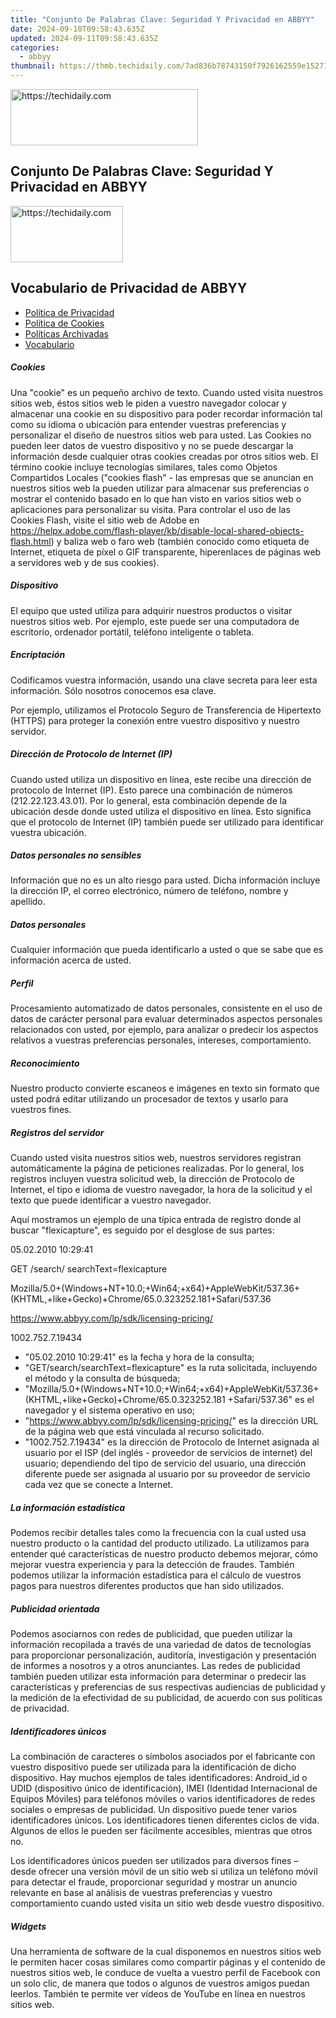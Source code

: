 ```yaml
---
title: "Conjunto De Palabras Clave: Seguridad Y Privacidad en ABBYY"
date: 2024-09-10T09:58:43.635Z
updated: 2024-09-11T09:58:43.635Z
categories:
  - abbyy
thumbnail: https://thmb.techidaily.com/7ad836b78743150f7926162559e15271095acf4f64d610e7943b29ad8777b2c6.jpg
---
```






<!-- affiliate ads begin -->
<a href="https://aligracehair.sjv.io/c/5597632/2115915/19272" target="_top" id="2115915">
  <img src="//a.impactradius-go.com/display-ad/19272-2115915" border="0" alt="https://techidaily.com" width="300" height="90"/>
</a>
<img height="0" width="0" src="https://aligracehair.sjv.io/i/5597632/2115915/19272" style="position:absolute;visibility:hidden;" border="0" />
<!-- affiliate ads end -->




## Conjunto De Palabras Clave: Seguridad Y Privacidad en ABBYY





<!-- affiliate ads begin -->
<a href="https://aligracehair.sjv.io/c/5597632/2115929/19272" target="_top" id="2115929">
  <img src="//a.impactradius-go.com/display-ad/19272-2115929" border="0" alt="https://techidaily.com" width="180" height="90"/>
</a>
<img height="0" width="0" src="https://aligracehair.sjv.io/i/5597632/2115929/19272" style="position:absolute;visibility:hidden;" border="0" />
<!-- affiliate ads end -->




## Vocabulario de Privacidad de ABBYY

* [Política de Privacidad](https://tools.techidaily.com/abbyy/products/)
* [Política de Cookies](https://tools.techidaily.com/abbyy/products/)
* [Políticas Archivadas](https://tools.techidaily.com/abbyy/products/)
* [Vocabulario](https://tools.techidaily.com/abbyy/products/)

##### Cookies

Una "cookie" es un pequeño archivo de texto. Cuando usted visita nuestros sitios web, éstos sitios web le piden a vuestro navegador colocar y almacenar una cookie en su dispositivo para poder recordar información tal como su idioma o ubicación para entender vuestras preferencias y personalizar el diseño de nuestros sitios web para usted. Las Cookies no pueden leer datos de vuestro dispositivo y no se puede descargar la información desde cualquier otras cookies creadas por otros sitios web. El término cookie incluye tecnologías similares, tales como Objetos Compartidos Locales ("cookies flash" - las empresas que se anuncian en nuestros sitios web la pueden utilizar para almacenar sus preferencias o mostrar el contenido basado en lo que han visto en varios sitios web o aplicaciones para personalizar su visita. Para controlar el uso de las Cookies Flash, visite el sitio web de Adobe en <https://helpx.adobe.com/flash-player/kb/disable-local-shared-objects-flash.html>) y baliza web o faro web (también conocido como etiqueta de Internet, etiqueta de píxel o GIF transparente, hiperenlaces de páginas web a servidores web y de sus cookies).

##### Dispositivo

El equipo que usted utiliza para adquirir nuestros productos o visitar nuestros sitios web. Por ejemplo, este puede ser una computadora de escritorio, ordenador portátil, teléfono inteligente o tableta.

##### Encriptación

Codificamos vuestra información, usando una clave secreta para leer esta información. Sólo nosotros conocemos esa clave.

Por ejemplo, utilizamos el Protocolo Seguro de Transferencia de Hipertexto (HTTPS) para proteger la conexión entre vuestro dispositivo y nuestro servidor.

##### Dirección de Protocolo de Internet (IP)

Cuando usted utiliza un dispositivo en línea, este recibe una dirección de protocolo de Internet (IP). Esto parece una combinación de números (212.22.123.43.01). Por lo general, esta combinación depende de la ubicación desde donde usted utiliza el dispositivo en línea. Esto significa que el protocolo de Internet (IP) también puede ser utilizado para identificar vuestra ubicación.

##### Datos personales no sensibles

Información que no es un alto riesgo para usted. Dicha información incluye la dirección IP, el correo electrónico, número de teléfono, nombre y apellido.

##### Datos personales

Cualquier información que pueda identificarlo a usted o que se sabe que es información acerca de usted.

##### Perfil

Procesamiento automatizado de datos personales, consistente en el uso de datos de carácter personal para evaluar determinados aspectos personales relacionados con usted, por ejemplo, para analizar o predecir los aspectos relativos a vuestras preferencias personales, intereses, comportamiento.

##### Reconocimiento

Nuestro producto convierte escaneos e imágenes en texto sin formato que usted podrá editar utilizando un procesador de textos y usarlo para vuestros fines.

##### Registros del servidor

Cuando usted visita nuestros sitios web, nuestros servidores registran automáticamente la página de peticiones realizadas. Por lo general, los registros incluyen vuestra solicitud web, la dirección de Protocolo de Internet, el tipo e idioma de vuestro navegador, la hora de la solicitud y el texto que puede identificar a vuestro navegador.

Aquí mostramos un ejemplo de una típica entrada de registro donde al buscar "flexicapture", es seguido por el desglose de sus partes:

05.02.2010 10:29:41

GET /search/ searchText=flexicapture

Mozilla/5.0+(Windows+NT+10.0;+Win64;+x64)+AppleWebKit/537.36+(KHTML,+like+Gecko)+Chrome/65.0.323252.181+Safari/537.36

https://www.abbyy.com/lp/sdk/licensing-pricing/

1002.752.7.19434

* "05.02.2010 10:29:41" es la fecha y hora de la consulta;
* "GET/search/searchText=flexicapture" es la ruta solicitada, incluyendo el método y la consulta de búsqueda;
* "Mozilla/5.0+(Windows+NT+10.0;+Win64;+x64)+AppleWebKit/537.36+(KHTML,+like+Gecko)+Chrome/65.0.323252.181 +Safari/537.36" es el navegador y el sistema operativo en uso;
* "https://www.abbyy.com/lp/sdk/licensing-pricing/" es la dirección URL de la página web que está vinculada al recurso solicitado.
* "1002.752.7.19434" es la dirección de Protocolo de Internet asignada al usuario por el ISP (del inglés - proveedor de servicios de internet) del usuario; dependiendo del tipo de servicio del usuario, una dirección diferente puede ser asignada al usuario por su proveedor de servicio cada vez que se conecte a Internet.

##### La información estadística

Podemos recibir detalles tales como la frecuencia con la cual usted usa nuestro producto o la cantidad del producto utilizado. La utilizamos para entender qué características de nuestro producto debemos mejorar, cómo mejorar vuestra experiencia y para la detección de fraudes. También podemos utilizar la información estadística para el cálculo de vuestros pagos para nuestros diferentes productos que han sido utilizados.

##### Publicidad orientada

Podemos asociarnos con redes de publicidad, que pueden utilizar la información recopilada a través de una variedad de datos de tecnologías para proporcionar personalización, auditoría, investigación y presentación de informes a nosotros y a otros anunciantes. Las redes de publicidad también pueden utilizar esta información para determinar o predecir las características y preferencias de sus respectivas audiencias de publicidad y la medición de la efectividad de su publicidad, de acuerdo con sus políticas de privacidad.

##### Identificadores únicos

La combinación de caracteres o símbolos asociados por el fabricante con vuestro dispositivo puede ser utilizada para la identificación de dicho dispositivo. Hay muchos ejemplos de tales identificadores: Android\_id o UDID (dispositivo único de identificación), IMEI (Identidad Internacional de Equipos Móviles) para teléfonos móviles o varios identificadores de redes sociales o empresas de publicidad. Un dispositivo puede tener varios identificadores únicos. Los identificadores tienen diferentes ciclos de vida. Algunos de ellos le pueden ser fácilmente accesibles, mientras que otros no.

Los identificadores únicos pueden ser utilizados para diversos fines – desde ofrecer una versión móvil de un sitio web si utiliza un teléfono móvil para detectar el fraude, proporcionar seguridad y mostrar un anuncio relevante en base al análisis de vuestras preferencias y vuestro comportamiento cuando usted visita un sitio web desde vuestro dispositivo.

##### Widgets

Una herramienta de software de la cual disponemos en nuestros sitios web le permiten hacer cosas similares como compartir páginas y el contenido de nuestros sitios web, le conduce de vuelta a vuestro perfil de Facebook con un solo clic, de manera que todos o algunos de vuestros amigos puedan leerlos. También te permite ver vídeos de YouTube en línea en nuestros sitios web.

<ins class="adsbygoogle"
     style="display:block"
     data-ad-format="autorelaxed"
     data-ad-client="ca-pub-7571918770474297"
     data-ad-slot="1223367746"></ins>



<ins class="adsbygoogle"
     style="display:block"
     data-ad-client="ca-pub-7571918770474297"
     data-ad-slot="8358498916"
     data-ad-format="auto"
     data-full-width-responsive="true"></ins>


